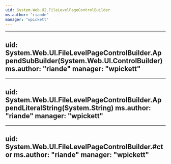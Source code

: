 ```yaml
---
uid: System.Web.UI.FileLevelPageControlBuilder
ms.author: "riande"
manager: "wpickett"
---
```


---
uid: System.Web.UI.FileLevelPageControlBuilder.AppendSubBuilder(System.Web.UI.ControlBuilder)
ms.author: "riande"
manager: "wpickett"
---

---
uid: System.Web.UI.FileLevelPageControlBuilder.AppendLiteralString(System.String)
ms.author: "riande"
manager: "wpickett"
---

---
uid: System.Web.UI.FileLevelPageControlBuilder.#ctor
ms.author: "riande"
manager: "wpickett"
---
